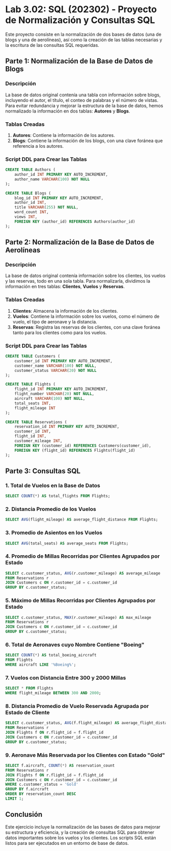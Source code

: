 # Lab 3.02: SQL (202302) - Proyecto de Normalización y Consultas SQL

Este proyecto consiste en la normalización de dos bases de datos (una de blogs y una de aerolíneas), así como la creación de las tablas necesarias y la escritura de las consultas SQL requeridas.

## Parte 1: Normalización de la Base de Datos de Blogs

### Descripción
La base de datos original contenía una tabla con información sobre blogs, incluyendo el autor, el título, el conteo de palabras y el número de vistas. Para evitar redundancia y mejorar la estructura de la base de datos, hemos normalizado la información en dos tablas: **Autores** y **Blogs**.

### Tablas Creadas

1. **Autores**: Contiene la información de los autores.
2. **Blogs**: Contiene la información de los blogs, con una clave foránea que referencia a los autores.

### Script DDL para Crear las Tablas

```sql
CREATE TABLE Authors (
    author_id INT PRIMARY KEY AUTO_INCREMENT,
    author_name VARCHAR(100) NOT NULL
);

CREATE TABLE Blogs (
    blog_id INT PRIMARY KEY AUTO_INCREMENT,
    author_id INT,
    title VARCHAR(255) NOT NULL,
    word_count INT,
    views INT,
    FOREIGN KEY (author_id) REFERENCES Authors(author_id)
);
```

## Parte 2: Normalización de la Base de Datos de Aerolíneas

### Descripción
La base de datos original contenía información sobre los clientes, los vuelos y las reservas, todo en una sola tabla. Para normalizarla, dividimos la información en tres tablas: **Clientes**, **Vuelos** y **Reservas**.

### Tablas Creadas

1. **Clientes**: Almacena la información de los clientes.
2. **Vuelos**: Contiene la información sobre los vuelos, como el número de vuelo, el tipo de aeronave y la distancia.
3. **Reservas**: Registra las reservas de los clientes, con una clave foránea tanto para los clientes como para los vuelos.

### Script DDL para Crear las Tablas
```sql
CREATE TABLE Customers (
    customer_id INT PRIMARY KEY AUTO_INCREMENT,
    customer_name VARCHAR(100) NOT NULL,
    customer_status VARCHAR(20) NOT NULL
);

CREATE TABLE Flights (
    flight_id INT PRIMARY KEY AUTO_INCREMENT,
    flight_number VARCHAR(20) NOT NULL,
    aircraft VARCHAR(100) NOT NULL,
    total_seats INT,
    flight_mileage INT
);

CREATE TABLE Reservations (
    reservation_id INT PRIMARY KEY AUTO_INCREMENT,
    customer_id INT,
    flight_id INT,
    customer_mileage INT,
    FOREIGN KEY (customer_id) REFERENCES Customers(customer_id),
    FOREIGN KEY (flight_id) REFERENCES Flights(flight_id)
);
```

## Parte 3: Consultas SQL

### 1. Total de Vuelos en la Base de Datos
```sql
SELECT COUNT(*) AS total_flights FROM Flights;
```

### 2. Distancia Promedio de los Vuelos
```sql
SELECT AVG(flight_mileage) AS average_flight_distance FROM Flights;
```

### 3. Promedio de Asientos en los Vuelos
```sql
SELECT AVG(total_seats) AS average_seats FROM Flights;
```

### 4. Promedio de Millas Recorridas por Clientes Agrupados por Estado
```sql
SELECT c.customer_status, AVG(r.customer_mileage) AS average_mileage
FROM Reservations r
JOIN Customers c ON r.customer_id = c.customer_id
GROUP BY c.customer_status;
```

### 5. Máximo de Millas Recorridas por Clientes Agrupados por Estado
```sql
SELECT c.customer_status, MAX(r.customer_mileage) AS max_mileage
FROM Reservations r
JOIN Customers c ON r.customer_id = c.customer_id
GROUP BY c.customer_status;
```

### 6. Total de Aeronaves cuyo Nombre Contiene "Boeing"
```sql
SELECT COUNT(*) AS total_boeing_aircraft
FROM Flights
WHERE aircraft LIKE '%Boeing%';
```

### 7. Vuelos con Distancia Entre 300 y 2000 Millas
```sql
SELECT * FROM Flights
WHERE flight_mileage BETWEEN 300 AND 2000;
```

### 8. Distancia Promedio de Vuelo Reservada Agrupada por Estado de Cliente
```sql
SELECT c.customer_status, AVG(f.flight_mileage) AS average_flight_distance
FROM Reservations r
JOIN Flights f ON r.flight_id = f.flight_id
JOIN Customers c ON r.customer_id = c.customer_id
GROUP BY c.customer_status;
```

### 9. Aeronave Más Reservada por los Clientes con Estado "Gold"
```sql
SELECT f.aircraft, COUNT(*) AS reservation_count
FROM Reservations r
JOIN Flights f ON r.flight_id = f.flight_id
JOIN Customers c ON r.customer_id = c.customer_id
WHERE c.customer_status = 'Gold'
GROUP BY f.aircraft
ORDER BY reservation_count DESC
LIMIT 1;
```

## Conclusión
Este ejercicio incluye la normalización de las bases de datos para mejorar su estructura y eficiencia, y la creación de consultas SQL para obtener datos importantes sobre los vuelos y los clientes. Los scripts SQL están listos para ser ejecutados en un entorno de base de datos.